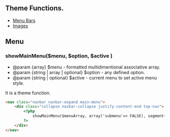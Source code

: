 ## Theme Functions.
 * [Menu Bars](theme-functions.md#menu)
 * [Images](theme-functions.md)


## Menu

### showMainMenu($menu, $option, $active )
 * @param {array} $menu - formatted multidimentional associative array.
 * @param {string | array | optional} $option - any defined option.
 * @param {string | optional} $active - current menu to set active menu style.

It is a theme function.

```html
<nav class="navbar navbar-expand main-menu">				  
	<div class="collapse navbar-collapse justify-content-end top-nav">		
		<?php 
			showMainMenu($menuArray, array('submenu'=> FALSE), segment(1) );
		?>
	</div>																
</nav>
```
